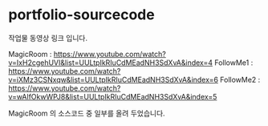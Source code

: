 # portfolio-sourcecode

작업물 동영상 링크 입니다.

MagicRoom : https://www.youtube.com/watch?v=IxH2cgehUVI&list=UULtpIkRIuCdMEadNH3SdXvA&index=4 
FollowMe1 : https://www.youtube.com/watch?v=iXMz3CSNxqw&list=UULtpIkRIuCdMEadNH3SdXvA&index=6 
FollowMe2 : https://www.youtube.com/watch?v=wAlfOkwWPJ8&list=UULtpIkRIuCdMEadNH3SdXvA&index=5 

MagicRoom 의 소스코드 중 일부를 올려 두었습니다.
